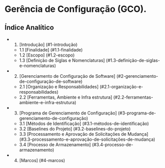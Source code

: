 Gerência de Configuração (GCO).
========================

Índice Analítico
------------------

* 1. [Introdução] (#1-introdução)
  * 1.1 [Finalidade] (#1.1-finalidade)
  * 1.2 [Escopo] (#1.2-escopo)
  * 1.3 [Definição de Siglas e Nomenclaturas] (#1.3-definição-de-siglas-e-nomenclaturas)
* 2. [Gerenciamento de Configuração de Software] (#2-gerenciamento-de-configuração-de-software)
  * 2.1 [Organização e Responsabilidades] (#2.1-organização-e-responsabilidades)
  * 2.2 [Ferramentas, Ambiente e Infra estrutura] (#2.2-ferramentas-ambiente-e-infra-estrutura)
* 3. [Programa de Gerenciamento de Configuração] (#3-programa-de-gerenciamento-de-configuração)
  * 3.1 [Métodos de Identificação] (#3.1-métodos-de-identificação)
  * 3.2 [Baselines do Projeto] (#3.2-baselines-do-projeto)
  * 3.3 [Processamento e Aprovação de Solicitações de Mudança] (#3.3-processamento-e-aprovação-de-solicitações-de-mudança)
  * 3.4 [Processo de Armazenamento] (#3.4-processo-de-armazenamento)
* 4. [Marcos] (#4-marcos)
